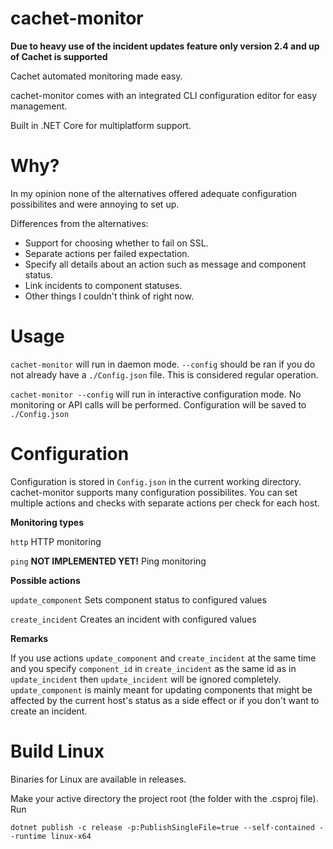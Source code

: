 # cachet-monitor

**Due to heavy use of the incident updates feature only version 2.4 and up of Cachet is supported**

Cachet automated monitoring made easy.

cachet-monitor comes with an integrated CLI configuration editor for easy management.

Built in .NET Core for multiplatform support.

# Why?
In my opinion none of the alternatives offered adequate configuration possibilites and were annoying to set up.

Differences from the alternatives:
* Support for choosing whether to fail on SSL.
* Separate actions per failed expectation.
* Specify all details about an action such as message and component status.
* Link incidents to component statuses.
* Other things I couldn't think of right now.

# Usage
`cachet-monitor` will run in daemon mode. `--config` should be ran if you do not already have a `./Config.json` file. This is considered regular operation.

`cachet-monitor --config`  will run in interactive configuration mode. No monitoring or API calls will be performed. Configuration will be saved to `./Config.json`

# Configuration
Configuration is stored in `Config.json` in the current working directory.
cachet-monitor supports many configuration possibilites. You can set multiple actions and checks with separate actions per check for each host.


**Monitoring types**

`http` HTTP monitoring

`ping` **NOT IMPLEMENTED YET!** Ping monitoring


**Possible actions**

`update_component` Sets component status to configured values

`create_incident` Creates an incident with configured values


**Remarks**

If you use actions `update_component` and `create_incident` at the same time and you specify `component_id` in `create_incident` as the same id as in  `update_incident` then  `update_incident` will be ignored completely. `update_component` is mainly meant for updating components that might be affected by the current host's status as a side effect or if you don't want to create an incident.

# Build Linux
Binaries for Linux are available in releases.

Make your active directory the project root (the folder with the .csproj file).
Run 
```
dotnet publish -c release -p:PublishSingleFile=true --self-contained --runtime linux-x64
```
